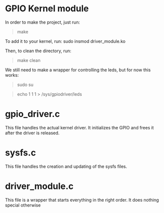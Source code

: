 # GPIO Kernel module

In order to make the project, just run:
> make


To add it to your kernel, run: 
sudo insmod driver_module.ko

Then, to clean the directory, run:
> make clean

We still need to make a wrapper for controlling the leds, but for now this works: 
> sudo su

> echo 1 1 1 > /sys/gpiodriver/leds

# gpio_driver.c
This file handles the actual kernel driver. It initializes the GPIO and frees it after the driver is released.

# sysfs.c
This file handles the creation and updating of the sysfs files. 

# driver_module.c
This file is a wrapper that starts everything in the right order. It does nothing special otherwise
